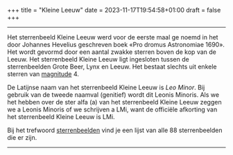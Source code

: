 +++
title = "Kleine Leeuw"
date = 2023-11-17T19:54:58+01:00
draft = false
+++

---
Het sterrenbeeld Kleine Leeuw werd voor de eerste maal ge noemd in het
door Johannes Hevelius geschreven boek «Pro dromus Astronomiae 1690».
Het wordt gevormd door een aantal zwakke sterren boven de kop van de
Leeuw. Het sterrenbeeld Kleine Leeuw ligt ingesloten tussen de
sterrenbeelden Grote Beer, Lynx en Leeuw. Het bestaat slechts uit enkele
sterren van [magnitude](/encyclopedie/magnitude) 4.

De Latijnse naam van het sterrenbeeld Kleine Leeuw is *Leo Minor*. Bij
gebruik van de tweede naamval (genitief) wordt dit Leonis Minoris. Als
we het hebben over de ster alfa (a) van het sterrenbeeld Kleine Leeuw
zeggen we a Leonis Minoris of we schrijven a LMi, want de officiële
afkorting van het sterrenbeeld Kleine Leeuw is LMi.

Bij het trefwoord [sterrenbeelden](/encyclopedie/sterrenbeeld) vind je een
lijst van alle 88 sterrenbeelden die er zijn.

---
